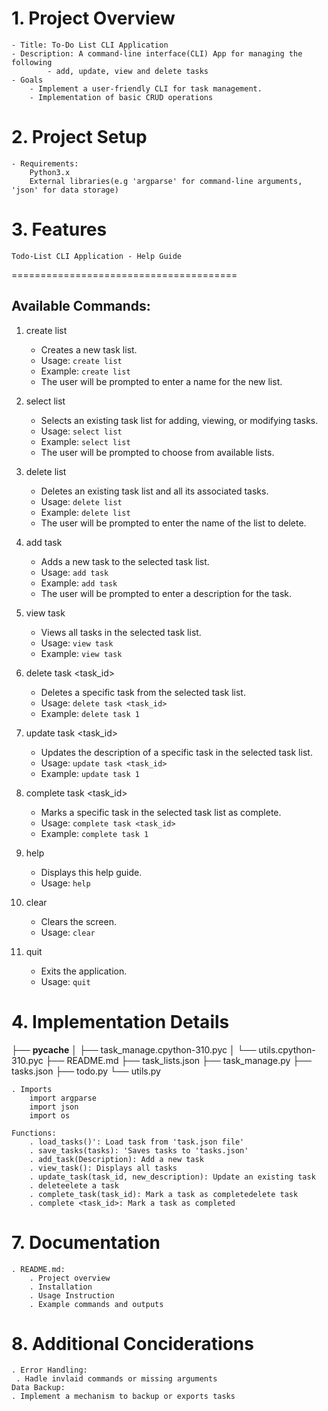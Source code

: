 # 1. Project Overview

    - Title: To-Do List CLI Application
    - Description: A command-line interface(CLI) App for managing the following
            - add, update, view and delete tasks
    - Goals
        - Implement a user-friendly CLI for task management.
        - Implementation of basic CRUD operations

# 2. Project Setup

    - Requirements:
        Python3.x
        External libraries(e.g 'argparse' for command-line arguments, 'json' for data storage)

# 3. Features
    Todo-List CLI Application - Help Guide
=======================================

Available Commands:
-------------------

1. create list
   - Creates a new task list.
   - Usage: `create list`
   - Example: `create list`
   - The user will be prompted to enter a name for the new list.

2. select list
   - Selects an existing task list for adding, viewing, or modifying tasks.
   - Usage: `select list`
   - Example: `select list`
   - The user will be prompted to choose from available lists.

3. delete list
   - Deletes an existing task list and all its associated tasks.
   - Usage: `delete list`
   - Example: `delete list`
   - The user will be prompted to enter the name of the list to delete.

4. add task
   - Adds a new task to the selected task list.
   - Usage: `add task`
   - Example: `add task`
   - The user will be prompted to enter a description for the task.

5. view task
   - Views all tasks in the selected task list.
   - Usage: `view task`
   - Example: `view task`

6. delete task <task_id>
   - Deletes a specific task from the selected task list.
   - Usage: `delete task <task_id>`
   - Example: `delete task 1`

7. update task <task_id>
   - Updates the description of a specific task in the selected task list.
   - Usage: `update task <task_id>`
   - Example: `update task 1`

8. complete task <task_id>
   - Marks a specific task in the selected task list as complete.
   - Usage: `complete task <task_id>`
   - Example: `complete task 1`

9. help
   - Displays this help guide.
   - Usage: `help`

10. clear
    - Clears the screen.
    - Usage: `clear`

11. quit
    - Exits the application.
    - Usage: `quit`


# 4. Implementation Details

  ├── __pycache__
│   ├── task_manage.cpython-310.pyc
│   └── utils.cpython-310.pyc
├── README.md
├── task_lists.json
├── task_manage.py
├── tasks.json
├── todo.py
└── utils.py

    . Imports
        import argparse
        import json
        import os

    Functions:
        . load_tasks()': Load task from 'task.json file'
        . save_tasks(tasks): 'Saves tasks to 'tasks.json'
        . add_task(Description): Add a new task
        . view_task(): Displays all tasks
        . update_task(task_id, new_description): Update an existing task
        . deleteelete a task
        . complete_task(task_id): Mark a task as completedelete task
        . complete <task_id>: Mark a task as completed

# 7. Documentation

    . README.md:
        . Project overview
        . Installation
        . Usage Instruction
        . Example commands and outputs

# 8. Additional Conciderations

    . Error Handling:
     . Hadle invlaid commands or missing arguments
    Data Backup:
    . Implement a mechanism to backup or exports tasks
